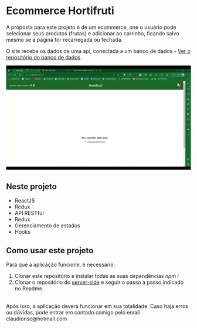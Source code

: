 # Ecommerce Hortifruti

A proposta para este projeto é de um ecommerce, one o usuário pode selecionar seus produtos (frutas) e adicionar ao carrinho, ficando salvo mesmo se a página for recarregada ou fechada.

O site recebe os dados de uma api, conectada a um banco de dados  - [Ver o repositório do banco de dados](https://github.com/claudionsc/ecommerce-horti-server)

<p align="center">
<img width="870" src="src\assets\to_readme\hortifruti gif.gif">
</p>

## Neste projeto

* ReactJS
* Redux
* API RESTful
* Redux
* Gerenciamento de estados
* Hooks

## Como usar este projeto
Para que a aplicação funcione, é necessário:
<br>
1. Clonar este repositório e instalar todas as suas dependências _npm i_
2. Clonar o repositório do [server-side](https://github.com/claudionsc/ecommerce-horti-server) e seguir o passo a passo indicado no Readme
<br>
Após isso, a aplicação deverá funcionar em sua totalidade. Caso haja erros ou dúvidas, pode entrar em contado comigo pelo email claudionsc@hotmail.com
